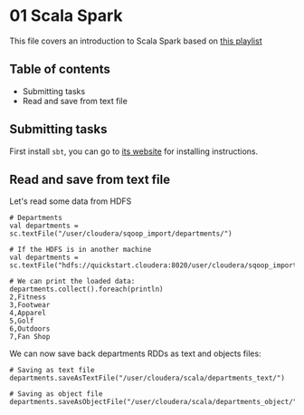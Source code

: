# 01 Scala Spark

This file covers an introduction to Scala Spark based on [this playlist](https://www.youtube.com/watch?v=iclGhV3s98o&index=53&list=PLf0swTFhTI8rJvGpOp-LujOcpk-Rlz-yE)

## Table of contents

* Submitting tasks
* Read and save from text file

## Submitting tasks

First install `sbt`, you can go to [its website](http://www.scala-sbt.org/download.html) 
for installing instructions.

## Read and save from text file

Let's read some data from HDFS

```
# Departments
val departments = sc.textFile("/user/cloudera/sqoop_import/departments/")

# If the HDFS is in another machine
val departments = sc.textFile("hdfs://quickstart.cloudera:8020/user/cloudera/sqoop_import/departments")

# We can print the loaded data:
departments.collect().foreach(println)
2,Fitness                                                                       
3,Footwear
4,Apparel
5,Golf
6,Outdoors
7,Fan Shop
```

We can now save back departments RDDs as text and objects files:

```
# Saving as text file
departments.saveAsTextFile("/user/cloudera/scala/departments_text/")

# Saving as object file
departments.saveAsObjectFile("/user/cloudera/scala/departments_object/")
```
